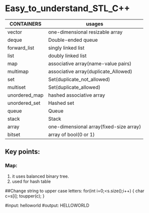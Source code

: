 # Easy_to_understand_STL_C++

CONTAINERS | usages
-----------|-------------
 vector | one-dimensional resizable array
 deque  | Double-ended queue
 forward_list | singly linked list
 list  | doubly linked list
 map  | associative array(name-value pairs)
 multimap | associative array(duplicate_Allowed)
 set | Set(duplicate_not_allowed)
 multiset | Set(duplicate_allowed)
 unordered_map | hashed associative array
 unordered_set | Hashed set
 queue | Queue
 stack | Stack
 array | one-dimensional array(fixed-size array)
 bitset | array of bool(0 or 1)
 


## Key points:
  
### Map:
  1. it uses balanced binary tree.
  2. used for hash table
 
               
##Change string to upper case letters:
    for(int i=0;<s.size();i++)
    { 
          char c=s[i];
          toupper(c);
    }
  
  #input: helloworld
  #output: HELLOWORLD
  
